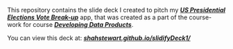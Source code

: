 This repository contains the slide deck I created to pitch my [_**US Presidential Elections Vote Break-up**_](https://shahstewart.shinyapps.io/US_PresidentialElections/) app, that was created as a part of the course-work for course [_**Developing Data Products**_](https://www.coursera.org/learn/data-products/home/welcome).

You can view this deck at: [**_shahstewart.github.io/slidifyDeck1/_**](https://shahstewart.github.io/slidifyDeck1/)
